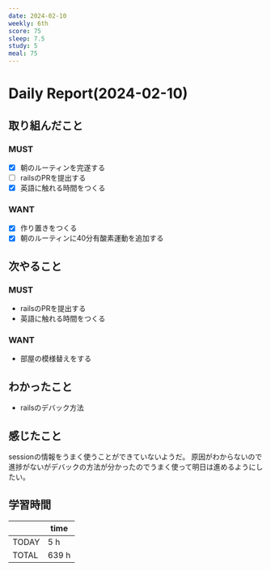 ```yaml
---
date: 2024-02-10
weekly: 6th
score: 75
sleep: 7.5
study: 5
meal: 75
---
```

# Daily Report(2024-02-10)
## 取り組んだこと
### MUST
- [x] 朝のルーティンを完遂する
- [ ] railsのPRを提出する
- [x] 英語に触れる時間をつくる
### WANT
- [x] 作り置きをつくる
- [x] 朝のルーティンに40分有酸素運動を追加する
## 次やること
### MUST
- railsのPRを提出する
- 英語に触れる時間をつくる
### WANT
- 部屋の模様替えをする
## わかったこと
- railsのデバック方法
## 感じたこと
sessionの情報をうまく使うことができていないようだ。
原因がわからないので進捗がないがデバックの方法が分かったのでうまく使って明日は進めるようにしたい。
## 学習時間
|       | time  | 
| ----- | ----- |
| TODAY | 5 h   |
| TOTAL | 639 h |
